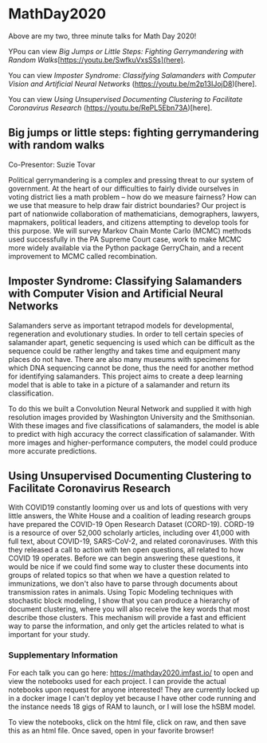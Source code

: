 # MathDay2020

Above are my two, three minute talks for Math Day 2020! 

YPou can view <i>Big Jumps or Little Steps: Fighting Gerrymandering with Random Walks</i>[https://youtu.be/SwfkuVxsSSs](here).

You can view <i>Imposter Syndrome: Classifying Salamanders with Computer Vision and Artificial Neural Networks</i> (https://youtu.be/m2p13IJojD8)[here].

You can view <i>Using Unsupervised Documenting Clustering to Facilitate Coronavirus Research</i> (https://youtu.be/RePL5Ebn73A)[here].



## Big jumps or little steps: fighting gerrymandering with random walks

Co-Presentor: Suzie Tovar

Political gerrymandering is a complex and pressing threat to our system of government. At the heart of our difficulties to fairly divide ourselves in voting district lies a math problem – how do we measure fairness? How can we use that measure to help draw fair district boundaries? Our project is part of nationwide collaboration of mathematicians, demographers, lawyers, mapmakers, political leaders, and citizens attempting to develop tools for this purpose. We will survey Markov Chain Monte Carlo (MCMC) methods used successfully in the PA Supreme Court case, work to make MCMC more widely available via the Python package GerryChain, and a recent improvement to MCMC called recombination.

## Imposter Syndrome: Classifying Salamanders with Computer Vision and Artificial Neural Networks

Salamanders serve as important tetrapod models for developmental, regeneration and evolutionary studies. In order to tell certain species of salamander apart, genetic sequencing is used which can be difficult as the sequence could be rather lengthy and takes time and equipment many places do not have. There are also many museums with specimens for which DNA sequencing cannot be done, thus the need for another method for identifying salamanders. This project aims to create a deep learning model that is able to take in a picture of a salamander and return its classification.

To do this we built a Convolution Neural Network and supplied it with high resolution images provided by Washington University and the Smithsonian. With these images and five classifications of salamanders, the model is able to predict with high accuracy the correct classification of salamander. With more images and higher-performance computers, the model could produce more accurate predictions.


## Using Unsupervised Documenting Clustering to Facilitate Coronavirus Research

With COVID19 constantly looming over us and lots of questions with very little answers, the White House and a coalition of leading research groups have prepared the COVID-19 Open Research Dataset (CORD-19). CORD-19 is a resource of over 52,000 scholarly articles, including over 41,000 with full text, about COVID-19, SARS-CoV-2, and related coronaviruses. With this they released a call to action with ten open questions, all related to how COVID 19 operates. Before we can begin answering these questions, it would be nice if we could find some way to cluster these documents into groups of related topics so that when we have a question related to immunizations, we don't also have to parse through documents about transmission rates in animals. Using Topic Modeling techniques with stochastic block modeling, I show that you can produce a hierarchy of document clustering, where you will also receive the key words that most describe those clusters. This mechanism will provide a fast and efficient way to parse the information, and only get the articles related to what is important for your study. 


### Supplementary Information
For each talk you can go here: https://mathday2020.imfast.io/ to open and view the notebooks used for each project.  I can provide the actual notebooks upon request for anyone interested!  They are currently locked up in a docker image I can't deploy yet because I have other code running and the instance needs 18 gigs of RAM to launch, or I will lose the hSBM model.

To view the notebooks, click on the html file, click on raw, and then save this as an html file.  Once saved, open in your favorite browser!
